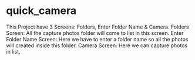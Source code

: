 # quick_camera  
This Project have 3 Screens: Folders, Enter Folder Name & Camera.
Folders Screen: All the capture photos folder will come to list in this screen.
Enter Folder Name Screen: Here we have to enter a folder name so all the photos will created inside this folder.
Camera Screen: Here we can capture photos in list.
 
